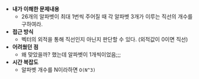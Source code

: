 - **내가 이해한 문제내용**
  - 26개의 알파벳이 최대 1번씩 주어질 때 각 알파벳 3개가 이루는 직선의 개수를 구하여라.
- **접근 방식**
  - 벡터의 외적을 통해 직선인지 아닌지 판단할 수 있다. (외적값이 0이면 직선)
- **어려웠던 점**
  - 왜 맞았을까? 했는데 알파벳이 1개씩이었음;;;
- **시간 복잡도**
  - 알파벳 개수를 N이라하면 `O(N^3)`
